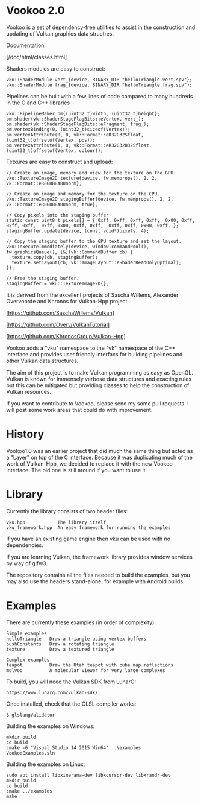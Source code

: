 Vookoo 2.0
==========

Vookoo is a set of dependency-free utilities to assist in the construction and updating of
Vulkan graphics data structres.

Documentation:

[/doc/html/classes.html]

Shaders modules are easy to construct:

    vku::ShaderModule vert_{device, BINARY_DIR "helloTriangle.vert.spv"};
    vku::ShaderModule frag_{device, BINARY_DIR "helloTriangle.frag.spv"};

Pipelines can be built with a few lines of code compared to many hundreds
in the C and C++ libraries

    vku::PipelineMaker pm{(uint32_t)width, (uint32_t)height};
    pm.shader(vk::ShaderStageFlagBits::eVertex, vert_);
    pm.shader(vk::ShaderStageFlagBits::eFragment, frag_);
    pm.vertexBinding(0, (uint32_t)sizeof(Vertex));
    pm.vertexAttribute(0, 0, vk::Format::eR32G32Sfloat, (uint32_t)offsetof(Vertex, pos));
    pm.vertexAttribute(1, 0, vk::Format::eR32G32B32Sfloat, (uint32_t)offsetof(Vertex, colour));
  
Tetxures are easy to construct and upload:

    // Create an image, memory and view for the texture on the GPU.
    vku::TextureImage2D texture{device, fw.memprops(), 2, 2, vk::Format::eR8G8B8A8Unorm};

    // Create an image and memory for the texture on the CPU.
    vku::TextureImage2D stagingBuffer{device, fw.memprops(), 2, 2, vk::Format::eR8G8B8A8Unorm, true};

    // Copy pixels into the staging buffer
    static const uint8_t pixels[] = { 0xff, 0xff, 0xff, 0xff,  0x00, 0xff, 0xff, 0xff,  0xff, 0x00, 0xff, 0xff,  0xff, 0xff, 0x00, 0xff, };
    stagingBuffer.update(device, (const void*)pixels, 4);

    // Copy the staging buffer to the GPU texture and set the layout.
    vku::executeImmediately(device, window.commandPool(), fw.graphicsQueue(), [&](vk::CommandBuffer cb) {
      texture.copy(cb, stagingBuffer);
      texture.setLayout(cb, vk::ImageLayout::eShaderReadOnlyOptimal);
    });

    // Free the staging buffer.
    stagingBuffer = vku::TextureImage2D{};

It is derived from the excellent projects of Sascha Willems,
Alexander Overvoorde and Khronos for Vulkan-Hpp project.

[https://github.com/SaschaWillems/Vulkan]

[https://github.com/Overv/VulkanTutorial]

[https://github.com/KhronosGroup/Vulkan-Hpp]

Vookoo adds a "vku" namespace to the "vk" namespace of the C++ interface
and provides user friendly interfacs for building pipelines and other
Vulkan data structures.

The aim of this project is to make Vulkan programming as easy as OpenGL.
Vulkan is known for immensely verbose data structures and exacting rules
but this can be mitigated but providing classes to help the construction
of Vulkan resources.

If you want to contribute to Vookoo, please send my some pull requests.
I will post some work areas that could do with improvement.

History
=======

Vookoo1.0 was an earlier project that did much the same thing but acted
as a "Layer" on top of the C interface. Because it was duplicating much
of the work of Vulkan-Hpp, we decided to replace it with the new Vookoo interface.
The old one is still around if you want to use it.

Library
=======

Currently the library consists of two header files:

    vku.hpp            The library itself
    vku_framework.hpp  An easy framework for running the examples

If you have an existing game engine then vku can be used with no dependencies.

If you are learning Vulkan, the framework library provides window services
by way of glfw3.

The repository contains all the files needed to build the examples, but
you may also use the headers stand-alone, for example with Android builds.

Examples
========

There are currently these examples (in order of complexity)

    Simple examples
    helloTriangle   Draw a triangle using vertex buffers
    pushConstants   Draw a rotating triangle
    texture         Draw a textured triangle

    Complex examples    
    teapot          Draw the Utah teapot with cube map reflections
    molvoo          A molecular viewer for very large complexes

To build, you will need the Vulkan SDK from LunarG:

    https://www.lunarg.com/vulkan-sdk/

Once installed, check that the GLSL compiler works:

    $ glslangValidator

Building the examples on Windows:

    mkdir build
    cd build
    cmake -G "Visual Studio 14 2015 Win64" ..\examples
    VookooExamples.sln

Building the examples on Linux:

    sudo apt install libxinerama-dev libxcursor-dev libxrandr-dev
    mkdir build
    cd build
    cmake ../examples
    make


